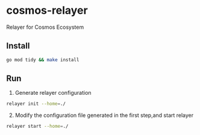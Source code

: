 # cosmos-relayer

Relayer for Cosmos Ecosystem

## Install

```bash
go mod tidy && make install
```

## Run

1. Generate relayer configuration
```bash
relayer init --home=./
``` 


2. Modify the configuration file generated in the first step,and start relayer
```bash
relayer start --home=./
```

